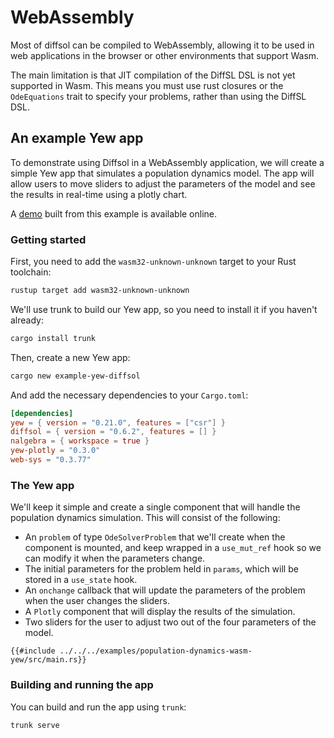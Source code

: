 # WebAssembly

Most of diffsol can be compiled to WebAssembly, allowing it to be used in web applications in the browser or other environments that support Wasm.

The main limitation is that JIT compilation of the DiffSL DSL is not yet supported in Wasm. This means you must use rust closures or the `OdeEquations` trait to specify your problems, rather than using the DiffSL DSL. 

## An example Yew app

To demonstrate using Diffsol in a WebAssembly application, we will create a simple Yew app that simulates a population dynamics model. The app will allow users to move sliders to adjust the parameters of the model and see the results in real-time using a plotly chart.

A [demo](https://martinjrobins.github.io/diffsol/examples/population-dynamics-wasm-yew/) built from this example is available online.

### Getting started

First, you need to add the `wasm32-unknown-unknown` target to your Rust toolchain:

```bash
rustup target add wasm32-unknown-unknown
```

We'll use trunk to build our Yew app, so you need to install it if you haven't already:

```bash
cargo install trunk
```

Then, create a new Yew app:

```bash
cargo new example-yew-diffsol
```

And add the necessary dependencies to your `Cargo.toml`:

```toml
[dependencies]
yew = { version = "0.21.0", features = ["csr"] }
diffsol = { version = "0.6.2", features = [] }
nalgebra = { workspace = true }
yew-plotly = "0.3.0"
web-sys = "0.3.77"
```

### The Yew app

We'll keep it simple and create a single component that will handle the population dynamics simulation. This will consist of the following:

- An `problem` of type `OdeSolverProblem` that we'll create when the component is mounted, and keep wrapped in a `use_mut_ref` hook so we can modify it when the parameters change.
- The initial parameters for the problem held in `params`, which will be stored in a `use_state` hook.
- An `onchange` callback that will update the parameters of the problem when the user changes the sliders.
- A `Plotly` component that will display the results of the simulation.
- Two sliders for the user to adjust two out of the four parameters of the model.

```rust,ignore
{{#include ../../../examples/population-dynamics-wasm-yew/src/main.rs}}
```

### Building and running the app

You can build and run the app using `trunk`:

```bash
trunk serve
```